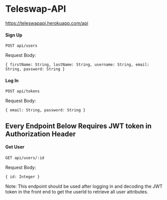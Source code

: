 # Teleswap-API
<https://teleswapapi.herokuapp.com/api>


#### Sign Up

```
POST api/users
```
Request Body:

```
{ firstName: String, lastName: String, username: String, email: String, password: String }
```

#### Log In

```
POST api/tokens
```
Request Body:

```
{ email: String, password: String }
```

## Every Endpoint Below Requires JWT token in Authorization Header


#### Get User

```
GET api/users/:id
```
Request Body:

```
{ id: Integer }
```

Note: This endpoint should be used after logging in and decoding the JWT
token in the front end to get the userId to retrieve all user attributes.